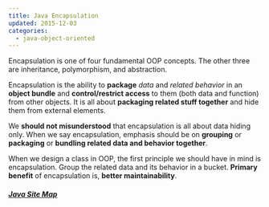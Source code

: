 ```yaml
---
title: Java Encapsulation
updated: 2015-12-03
categories:
  - java-object-oriented
---
```


Encapsulation is one of four fundamental OOP concepts. The other three are inheritance, polymorphism, and abstraction.

Encapsulation is the ability to **package** *data* and *related behavior* in an **object bundle** and **control/restrict access** to them (both data and function) from other objects. It is all about **packaging related stuff together** and hide them from external elements.

We **should not misunderstood** that encapsulation is all about data hiding only. When we say encapsulation, emphasis should be on **grouping** or **packaging** or **bundling related data and behavior together**.

When we design a class in OOP, the first principle we should have in mind is encapsulation. Group the related data and its behavior in a bucket. **Primary benefit** of encapsulation is, **better maintainability**.

##### [Java Site Map](../java-sitemap)
